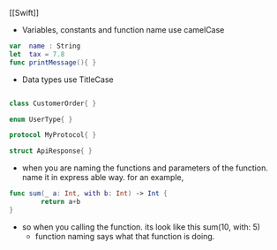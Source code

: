 [[Swift]]

- Variables, constants and function name use camelCase
```swift
var  name : String
let  tax = 7.8
func printMessage(){ }
```

- Data types use TitleCase
```swift

class CustomerOrder{ }

enum UserType{ }

protocol MyProtocol{ }

struct ApiResponse{ }

```
- when you are naming the functions and parameters of the function. name it in express able way. for an example,
```swift
func sum(_ a: Int, with b: Int) -> Int {
		return a+b
}
```
- so when you calling the function. its look like this
		sum(10, with: 5)
	- function naming says what that function is doing.